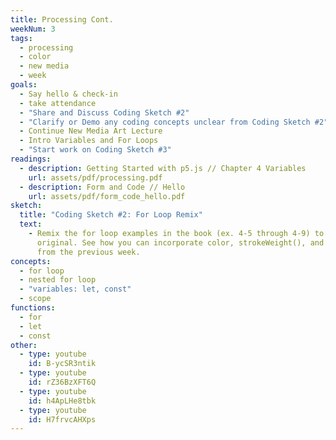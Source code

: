 ```yaml
---
title: Processing Cont.
weekNum: 3
tags:
  - processing
  - color
  - new media
  - week
goals:
  - Say hello & check-in
  - take attendance
  - "Share and Discuss Coding Sketch #2"
  - "Clarify or Demo any coding concepts unclear from Coding Sketch #2"
  - Continue New Media Art Lecture
  - Intro Variables and For Loops
  - "Start work on Coding Sketch #3"
readings:
  - description: Getting Started with p5.js // Chapter 4 Variables
    url: assets/pdf/processing.pdf
  - description: Form and Code // Hello
    url: assets/pdf/form_code_hello.pdf
sketch:
  title: "Coding Sketch #2: For Loop Remix"
  text:
    - Remix the for loop examples in the book (ex. 4-5 through 4-9) to create something
      original. See how you can incorporate color, strokeWeight(), and different shapes
      from the previous week.
concepts:
  - for loop
  - nested for loop
  - "variables: let, const"
  - scope
functions:
  - for
  - let
  - const
other:
  - type: youtube
    id: B-ycSR3ntik
  - type: youtube
    id: rZ36BzXFT6Q
  - type: youtube
    id: h4ApLHe8tbk
  - type: youtube
    id: H7frvcAHXps
---
```

